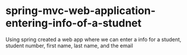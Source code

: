 # spring-mvc-web-application-entering-info-of-a-studnet
Using spring  created a web app where we can enter a info for a student, student number, first name, last name, and the email
